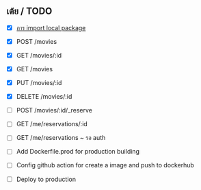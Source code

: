 ## เต้ย / TODO

- [x] [การ import local package](https://riptutorial.com/go/example/22421/importing-packages)
- [x] POST /movies
- [x] GET /movies/:id
- [x] GET /movies
- [x] PUT /movies/:id
- [x] DELETE /movies/:id

- [ ] POST /movies/:id/_reserve
- [ ] GET /me/reservations/:id
- [ ] GET /me/reservations ~ รอ auth

- [ ] Add Dockerfile.prod for production building
- [ ] Config github action for create a image and push to dockerhub
- [ ] Deploy to production